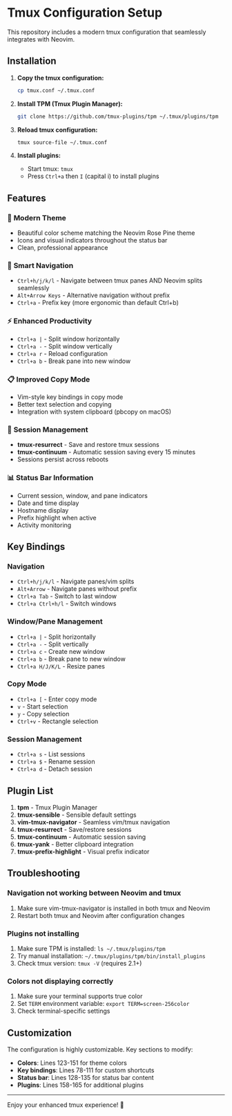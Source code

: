 # Tmux Configuration Setup

This repository includes a modern tmux configuration that seamlessly integrates with Neovim.

## Installation

1. **Copy the tmux configuration:**
   ```bash
   cp tmux.conf ~/.tmux.conf
   ```

2. **Install TPM (Tmux Plugin Manager):**
   ```bash
   git clone https://github.com/tmux-plugins/tpm ~/.tmux/plugins/tpm
   ```

3. **Reload tmux configuration:**
   ```bash
   tmux source-file ~/.tmux.conf
   ```

4. **Install plugins:**
   - Start tmux: `tmux`
   - Press `Ctrl+a` then `I` (capital i) to install plugins

## Features

### 🎨 **Modern Theme**
- Beautiful color scheme matching the Neovim Rose Pine theme
- Icons and visual indicators throughout the status bar
- Clean, professional appearance

### 🔧 **Smart Navigation**
- `Ctrl+h/j/k/l` - Navigate between tmux panes AND Neovim splits seamlessly
- `Alt+Arrow Keys` - Alternative navigation without prefix
- `Ctrl+a` - Prefix key (more ergonomic than default Ctrl+b)

### ⚡ **Enhanced Productivity**
- `Ctrl+a |` - Split window horizontally
- `Ctrl+a -` - Split window vertically
- `Ctrl+a r` - Reload configuration
- `Ctrl+a b` - Break pane into new window

### 📋 **Improved Copy Mode**
- Vim-style key bindings in copy mode
- Better text selection and copying
- Integration with system clipboard (pbcopy on macOS)

### 🔄 **Session Management**
- **tmux-resurrect** - Save and restore tmux sessions
- **tmux-continuum** - Automatic session saving every 15 minutes
- Sessions persist across reboots

### 📊 **Status Bar Information**
- Current session, window, and pane indicators
- Date and time display
- Hostname display
- Prefix highlight when active
- Activity monitoring

## Key Bindings

### Navigation
- `Ctrl+h/j/k/l` - Navigate panes/vim splits
- `Alt+Arrow` - Navigate panes without prefix
- `Ctrl+a Tab` - Switch to last window
- `Ctrl+a Ctrl+h/l` - Switch windows

### Window/Pane Management
- `Ctrl+a |` - Split horizontally
- `Ctrl+a -` - Split vertically
- `Ctrl+a c` - Create new window
- `Ctrl+a b` - Break pane to new window
- `Ctrl+a H/J/K/L` - Resize panes

### Copy Mode
- `Ctrl+a [` - Enter copy mode
- `v` - Start selection
- `y` - Copy selection
- `Ctrl+v` - Rectangle selection

### Session Management
- `Ctrl+a s` - List sessions
- `Ctrl+a $` - Rename session
- `Ctrl+a d` - Detach session

## Plugin List

1. **tpm** - Tmux Plugin Manager
2. **tmux-sensible** - Sensible default settings
3. **vim-tmux-navigator** - Seamless vim/tmux navigation
4. **tmux-resurrect** - Save/restore sessions
5. **tmux-continuum** - Automatic session saving
6. **tmux-yank** - Better clipboard integration
7. **tmux-prefix-highlight** - Visual prefix indicator

## Troubleshooting

### Navigation not working between Neovim and tmux
1. Make sure vim-tmux-navigator is installed in both tmux and Neovim
2. Restart both tmux and Neovim after configuration changes

### Plugins not installing
1. Make sure TPM is installed: `ls ~/.tmux/plugins/tpm`
2. Try manual installation: `~/.tmux/plugins/tpm/bin/install_plugins`
3. Check tmux version: `tmux -V` (requires 2.1+)

### Colors not displaying correctly
1. Make sure your terminal supports true color
2. Set `TERM` environment variable: `export TERM=screen-256color`
3. Check terminal-specific settings

## Customization

The configuration is highly customizable. Key sections to modify:

- **Colors**: Lines 123-151 for theme colors
- **Key bindings**: Lines 78-111 for custom shortcuts  
- **Status bar**: Lines 128-135 for status bar content
- **Plugins**: Lines 158-165 for additional plugins

---

Enjoy your enhanced tmux experience! 🚀
